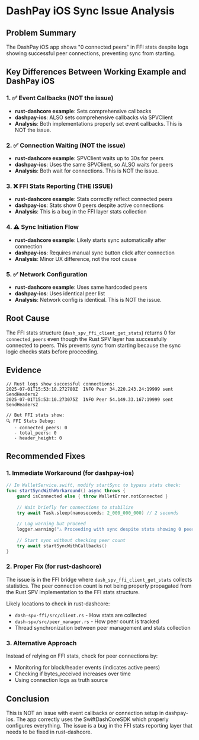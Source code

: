 # DashPay iOS Sync Issue Analysis

## Problem Summary
The DashPay iOS app shows "0 connected peers" in FFI stats despite logs showing successful peer connections, preventing sync from starting.

## Key Differences Between Working Example and DashPay iOS

### 1. ✅ Event Callbacks (NOT the issue)
- **rust-dashcore example**: Sets comprehensive callbacks
- **dashpay-ios**: ALSO sets comprehensive callbacks via SPVClient
- **Analysis**: Both implementations properly set event callbacks. This is NOT the issue.

### 2. ✅ Connection Waiting (NOT the issue)  
- **rust-dashcore example**: SPVClient waits up to 30s for peers
- **dashpay-ios**: Uses the same SPVClient, so ALSO waits for peers
- **Analysis**: Both wait for connections. This is NOT the issue.

### 3. ❌ FFI Stats Reporting (THE ISSUE)
- **rust-dashcore example**: Stats correctly reflect connected peers
- **dashpay-ios**: Stats show 0 peers despite active connections
- **Analysis**: This is a bug in the FFI layer stats collection

### 4. ⚠️ Sync Initiation Flow
- **rust-dashcore example**: Likely starts sync automatically after connection
- **dashpay-ios**: Requires manual sync button click after connection
- **Analysis**: Minor UX difference, not the root cause

### 5. ✅ Network Configuration
- **rust-dashcore example**: Uses same hardcoded peers
- **dashpay-ios**: Uses identical peer list
- **Analysis**: Network config is identical. This is NOT the issue.

## Root Cause
The FFI stats structure (`dash_spv_ffi_client_get_stats`) returns 0 for `connected_peers` even though the Rust SPV layer has successfully connected to peers. This prevents sync from starting because the sync logic checks stats before proceeding.

## Evidence
```
// Rust logs show successful connections:
2025-07-01T15:53:10.272780Z  INFO Peer 34.220.243.24:19999 sent SendHeaders2
2025-07-01T15:53:10.273075Z  INFO Peer 54.149.33.167:19999 sent SendHeaders2

// But FFI stats show:
🔍 FFI Stats Debug:
   - connected_peers: 0
   - total_peers: 0
   - header_height: 0
```

## Recommended Fixes

### 1. Immediate Workaround (for dashpay-ios)
```swift
// In WalletService.swift, modify startSync to bypass stats check:
func startSyncWithWorkaround() async throws {
    guard isConnected else { throw WalletError.notConnected }
    
    // Wait briefly for connections to stabilize
    try await Task.sleep(nanoseconds: 2_000_000_000) // 2 seconds
    
    // Log warning but proceed
    logger.warning("⚠️ Proceeding with sync despite stats showing 0 peers")
    
    // Start sync without checking peer count
    try await startSyncWithCallbacks()
}
```

### 2. Proper Fix (for rust-dashcore)
The issue is in the FFI bridge where `dash_spv_ffi_client_get_stats` collects statistics. The peer connection count is not being properly propagated from the Rust SPV implementation to the FFI stats structure.

Likely locations to check in rust-dashcore:
- `dash-spv-ffi/src/client.rs` - How stats are collected
- `dash-spv/src/peer_manager.rs` - How peer count is tracked
- Thread synchronization between peer management and stats collection

### 3. Alternative Approach
Instead of relying on FFI stats, check for peer connections by:
- Monitoring for block/header events (indicates active peers)
- Checking if bytes_received increases over time
- Using connection logs as truth source

## Conclusion
This is NOT an issue with event callbacks or connection setup in dashpay-ios. The app correctly uses the SwiftDashCoreSDK which properly configures everything. The issue is a bug in the FFI stats reporting layer that needs to be fixed in rust-dashcore.
